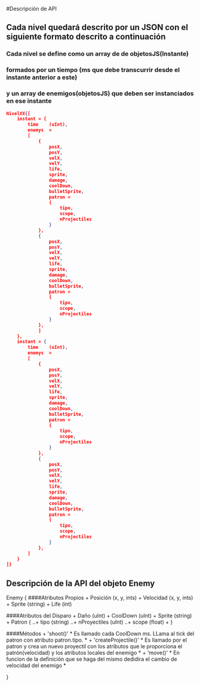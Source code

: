 #Descripción de API
 ## Cada nivel quedará descrito por un JSON con el siguiente formato descrito a continuación


 ###	Cada nivel se define como un array de de objetosJS(Instante)
 ### 	formados por un tiempo (ms que debe transcurrir desde el instante anterior a este)
 ### 	y un array de enemigos(objetosJS) que deben ser instanciados en ese instante

```JSON
NivelXX{[
	instant = {
		time	(uInt),
		enemys	=
		[
			{
				posX,
				posY,
				velX,
				velY,
				life,
				sprite,
				damage,
				coolDown,
				bulletSprite,
				patron =
				{
					tipo,
					scope,
					nProjectiles
				}
			},
			{
				posX,
				posY,
				velX,
				velY,
				life,
				sprite,
				damage,
				coolDown,
				bulletSprite,
				patron =
				{
					tipo,
					scope,
					nProjectiles
				}
			},
			]
	},
	instant = {
		time	(uInt),
		enemys	=
		[
			{
				posX,
				posY,
				velX,
				velY,
				life,
				sprite,
				damage,
				coolDown,
				bulletSprite,
				patron =
				{
					tipo,
					scope,
					nProjectiles
				}
			},
			{
				posX,
				posY,
				velX,
				velY,
				life,
				sprite,
				damage,
				coolDown,
				bulletSprite,
				patron =
				{
					tipo,
					scope,
					nProjectiles
				}
			},
		]
	}
]}
```
## Descripción de la API del objeto Enemy
Enemy {
####Atributos Propios
	+ Posición 		(x, y, ints)
	+ Velocidad 	(x, y, ints)
	+ Sprite		(string)
	+ Life			(int)

####Atributos del Disparo
	+ Daño			(uInt)
	+ CoolDown		(uInt)
	+ Sprite		(string)
	+ Patron {
		..+ tipo			(string)
		..+ nProyectiles	(uInt)
		..+ scope			(float)
	+ }

####Métodos
	+ 'shoot()'				* Es llamado cada CoolDown ms. LLama al tick del patron con atributo patron.tipo. 				 *
	+ 'createProjectile()'	* Es llamado por el patron y crea un nuevo proyectil con los atributos que le
							  proporciona el patrón(velocidad) y los atributos locales del enemigo				 			 *
	+ 'move()'				* En funcion de la definición que se haga del mismo dedidira el cambio de velocidad del enemigo *

}
